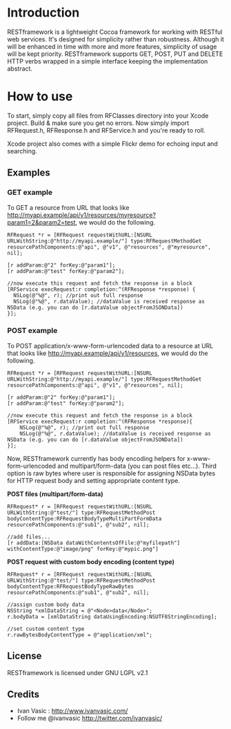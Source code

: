 # Introduction

RESTframework is a lightweight Cocoa framework for working with RESTful web services. It's designed for simplicity rather than robustness. Although it will be enhanced in time with more and more features, simplicity of usage will be kept priority. RESTframework supports GET, POST, PUT and DELETE HTTP verbs wrapped in a simple interface keeping the implementation abstract. 


# How to use

To start, simply copy all files from RFClasses directory into your Xcode project. Build & make sure you get no errors. Now simply import RFRequest.h, RFResponse.h and RFService.h and you're ready to roll.

Xcode project also comes with a simple Flickr demo for echoing input and searching.

## Examples

### GET example

To GET a resource from URL that looks like http://myapi.example/api/v1/resources/myresource?param1=2&param2=test, we would do the following.


```objc
RFRequest *r = [RFRequest requestWithURL:[NSURL URLWithString:@"http://myapi.example/"] type:RFRequestMethodGet resourcePathComponents:@"api", @"v1", @"resources", @"myresource", nil];

[r addParam:@"2" forKey:@"param1"];
[r addParam:@"test" forKey:@"param2"];

//now execute this request and fetch the response in a block
[RFService execRequest:r completion:^(RFResponse *response) {
  NSLog(@"%@", r); //print out full response
  NSLog(@"%@", r.dataValue); //dataValue is received response as NSData (e.g. you can do [r.dataValue objectFromJSONData])
}];
```

### POST example

To POST application/x-www-form-urlencoded data to a resource at URL that looks like http://myapi.example/api/v1/resources, we would do the following.

```objc
RFRequest *r = [RFRequest requestWithURL:[NSURL URLWithString:@"http://myapi.example/"] type:RFRequestMethodGet resourcePathComponents:@"api", @"v1", @"resources", nil];

[r addParam:@"2" forKey:@"param1"];
[r addParam:@"test" forKey:@"param2"];

//now execute this request and fetch the response in a block
[RFService execRequest:r completion:^(RFResponse *response){
	NSLog(@"%@", r); //print out full response
	NSLog(@"%@", r.dataValue); //dataValue is received response as NSData (e.g. you can do [r.dataValue objectFromJSONData])
}];
```

Now, RESTframework currently has body encoding helpers for x-www-form-urlencoded and multipart/form-data (you can post files etc...). Third option is raw bytes where user is responsible for assigning NSData bytes for HTTP request body and setting appropriate content type.


**POST files (multipart/form-data)**

```objc
RFRequest* r = [RFRequest requestWithURL:[NSURL URLWithString:@"test/"] type:RFRequestMethodPost bodyContentType:RFRequestBodyTypeMultiPartFormData resourcePathComponents:@"sub1", @"sub2", nil];

//add files...
[r addData:[NSData dataWithContentsOfFile:@"myfilepath"] withContentType:@"image/png" forKey:@"mypic.png"]
```

**POST request with custom body encoding (content type)**

```objc
RFRequest* r = [RFRequest requestWithURL:[NSURL URLWithString:@"test/"] type:RFRequestMethodPost bodyContentType:RFRequestBodyTypeRawBytes resourcePathComponents:@"sub1", @"sub2", nil];	
	
//assign custom body data
NSString *xmlDataString = @"<Node>data</Node>";
r.bodyData = [xmlDataString dataUsingEncoding:NSUTF8StringEncoding];
  
//set custom content type
r.rawBytesBodyContentType = @"application/xml";
```

## License

RESTframework is licensed under GNU LGPL v2.1

## Credits

  - Ivan Vasic : http://www.ivanvasic.com/
  - Follow me @ivanvasic http://twitter.com/ivanvasic/
